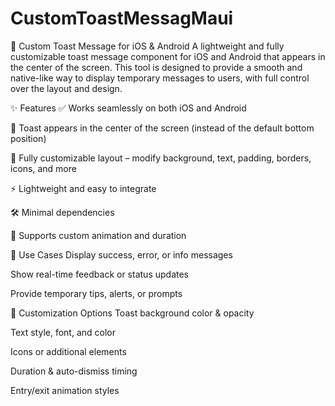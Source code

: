 # CustomToastMessagMaui

📱 Custom Toast Message for iOS & Android
A lightweight and fully customizable toast message component for iOS and Android that appears in the center of the screen. This tool is designed to provide a smooth and native-like way to display temporary messages to users, with full control over the layout and design.

✨ Features
✅ Works seamlessly on both iOS and Android

📍 Toast appears in the center of the screen (instead of the default bottom position)

🎨 Fully customizable layout – modify background, text, padding, borders, icons, and more

⚡ Lightweight and easy to integrate

🛠️ Minimal dependencies

🔁 Supports custom animation and duration

🔧 Use Cases
Display success, error, or info messages

Show real-time feedback or status updates

Provide temporary tips, alerts, or prompts

🧱 Customization Options
Toast background color & opacity

Text style, font, and color

Icons or additional elements

Duration & auto-dismiss timing

Entry/exit animation styles
